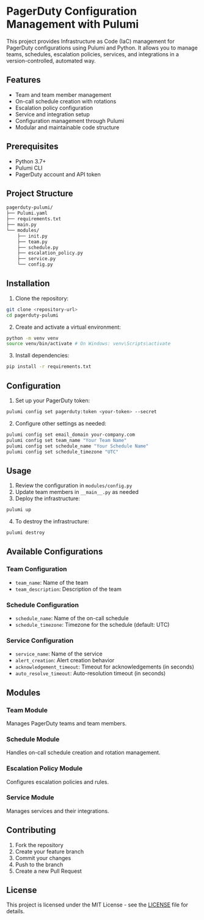 # PagerDuty Configuration Management with Pulumi

This project provides Infrastructure as Code (IaC) management for PagerDuty configurations using Pulumi and Python. It allows you to manage teams, schedules, escalation policies, services, and integrations in a version-controlled, automated way.

## Features

- Team and team member management
- On-call schedule creation with rotations
- Escalation policy configuration
- Service and integration setup
- Configuration management through Pulumi
- Modular and maintainable code structure

## Prerequisites

- Python 3.7+
- Pulumi CLI
- PagerDuty account and API token

## Project Structure

```bash
pagerduty-pulumi/
├── Pulumi.yaml
├── requirements.txt
├── main.py
└── modules/
    ├── init.py
    ├── team.py
    ├── schedule.py
    ├── escalation_policy.py
    ├── service.py
    └── config.py
```

## Installation

1. Clone the repository:

```bash
git clone <repository-url>
cd pagerduty-pulumi
```

2. Create and activate a virtual environment:

```bash
python -m venv venv
source venv/bin/activate # On Windows: venv\Scripts\activate
```

3. Install dependencies:

```bash
pip install -r requirements.txt
```

## Configuration

1. Set up your PagerDuty token:

```bash
pulumi config set pagerduty:token <your-token> --secret
```

2. Configure other settings as needed:

```bash
pulumi config set email_domain your-company.com
pulumi config set team_name "Your Team Name"
pulumi config set schedule_name "Your Schedule Name"
pulumi config set schedule_timezone "UTC"
```

## Usage

1. Review the configuration in `modules/config.py`
2. Update team members in `__main__.py` as needed
3. Deploy the infrastructure:

```bash
pulumi up
```

4. To destroy the infrastructure:

```bash
pulumi destroy
```

## Available Configurations

### Team Configuration

- `team_name`: Name of the team
- `team_description`: Description of the team

### Schedule Configuration

- `schedule_name`: Name of the on-call schedule
- `schedule_timezone`: Timezone for the schedule (default: UTC)

### Service Configuration

- `service_name`: Name of the service
- `alert_creation`: Alert creation behavior
- `acknowledgement_timeout`: Timeout for acknowledgements (in seconds)
- `auto_resolve_timeout`: Auto-resolution timeout (in seconds)

## Modules

### Team Module

Manages PagerDuty teams and team members.

### Schedule Module

Handles on-call schedule creation and rotation management.

### Escalation Policy Module

Configures escalation policies and rules.

### Service Module

Manages services and their integrations.

## Contributing

1. Fork the repository
2. Create your feature branch
3. Commit your changes
4. Push to the branch
5. Create a new Pull Request

## License

This project is licensed under the MIT License - see the [LICENSE](LICENSE) file for details.

